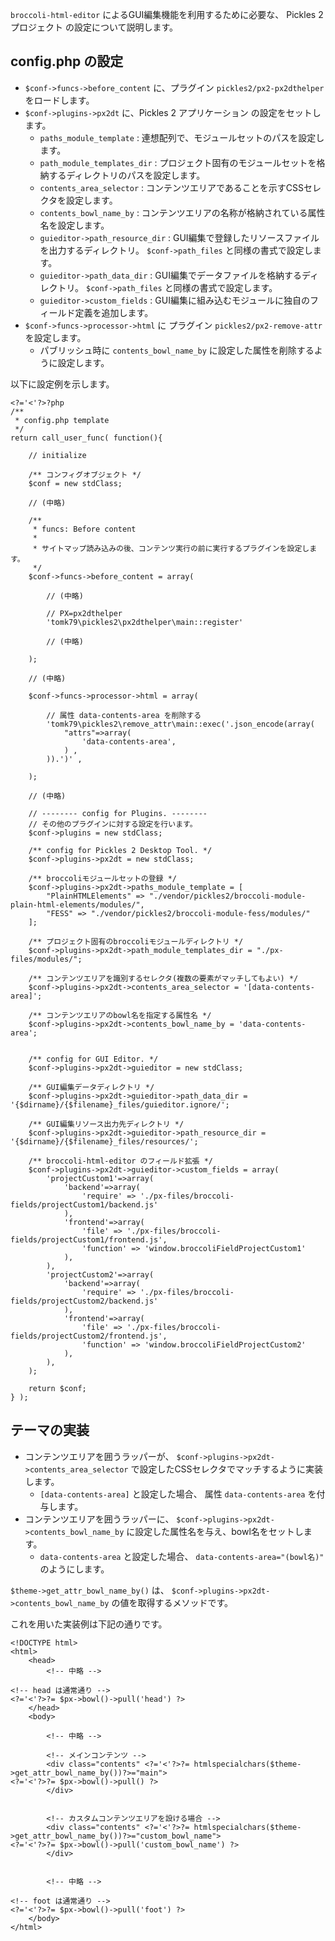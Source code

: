 `broccoli-html-editor` によるGUI編集機能を利用するために必要な、 Pickles 2 プロジェクト の設定について説明します。


<!-- autoindex -->

## config.php の設定

- `$conf->funcs->before_content` に、プラグイン `pickles2/px2-px2dthelper` をロードします。
- `$conf->plugins->px2dt` に、Pickles 2 アプリケーション の設定をセットします。
  - `paths_module_template` : 連想配列で、モジュールセットのパスを設定します。
  - `path_module_templates_dir` : プロジェクト固有のモジュールセットを格納するディレクトリのパスを設定します。
  - `contents_area_selector` : コンテンツエリアであることを示すCSSセレクタを設定します。
  - `contents_bowl_name_by` : コンテンツエリアの名称が格納されている属性名を設定します。
  - `guieditor->path_resource_dir` : GUI編集で登録したリソースファイルを出力するディレクトリ。 `$conf->path_files` と同様の書式で設定します。
  - `guieditor->path_data_dir` : GUI編集でデータファイルを格納するディレクトリ。 `$conf->path_files` と同様の書式で設定します。
  - `guieditor->custom_fields` : GUI編集に組み込むモジュールに独自のフィールド定義を追加します。
- `$conf->funcs->processor->html` に プラグイン `pickles2/px2-remove-attr` を設定します。
  - パブリッシュ時に `contents_bowl_name_by` に設定した属性を削除するように設定します。


以下に設定例を示します。

```
<?='<'?>?php
/**
 * config.php template
 */
return call_user_func( function(){

	// initialize

	/** コンフィグオブジェクト */
	$conf = new stdClass;

	// (中略)

	/**
	 * funcs: Before content
	 *
	 * サイトマップ読み込みの後、コンテンツ実行の前に実行するプラグインを設定します。
	 */
	$conf->funcs->before_content = array(

		// (中略)

		// PX=px2dthelper
		'tomk79\pickles2\px2dthelper\main::register'

		// (中略)

	);

	// (中略)

	$conf->funcs->processor->html = array(

		// 属性 data-contents-area を削除する
		'tomk79\pickles2\remove_attr\main::exec('.json_encode(array(
			"attrs"=>array(
				'data-contents-area',
			) ,
		)).')' ,

	);

	// (中略)

	// -------- config for Plugins. --------
	// その他のプラグインに対する設定を行います。
	$conf->plugins = new stdClass;

	/** config for Pickles 2 Desktop Tool. */
	$conf->plugins->px2dt = new stdClass;

	/** broccoliモジュールセットの登録 */
	$conf->plugins->px2dt->paths_module_template = [
		"PlainHTMLElements" => "./vendor/pickles2/broccoli-module-plain-html-elements/modules/",
		"FESS" => "./vendor/pickles2/broccoli-module-fess/modules/"
	];

	/** プロジェクト固有のbroccoliモジュールディレクトリ */
	$conf->plugins->px2dt->path_module_templates_dir = "./px-files/modules/";

	/** コンテンツエリアを識別するセレクタ(複数の要素がマッチしてもよい) */
	$conf->plugins->px2dt->contents_area_selector = '[data-contents-area]';

	/** コンテンツエリアのbowl名を指定する属性名 */
	$conf->plugins->px2dt->contents_bowl_name_by = 'data-contents-area';


	/** config for GUI Editor. */
	$conf->plugins->px2dt->guieditor = new stdClass;

	/** GUI編集データディレクトリ */
	$conf->plugins->px2dt->guieditor->path_data_dir = '{$dirname}/{$filename}_files/guieditor.ignore/';

	/** GUI編集リソース出力先ディレクトリ */
	$conf->plugins->px2dt->guieditor->path_resource_dir = '{$dirname}/{$filename}_files/resources/';

	/** broccoli-html-editor のフィールド拡張 */
	$conf->plugins->px2dt->guieditor->custom_fields = array(
		'projectCustom1'=>array(
			'backend'=>array(
				'require' => './px-files/broccoli-fields/projectCustom1/backend.js'
			),
			'frontend'=>array(
				'file' => './px-files/broccoli-fields/projectCustom1/frontend.js',
				'function' => 'window.broccoliFieldProjectCustom1'
			),
		),
		'projectCustom2'=>array(
			'backend'=>array(
				'require' => './px-files/broccoli-fields/projectCustom2/backend.js'
			),
			'frontend'=>array(
				'file' => './px-files/broccoli-fields/projectCustom2/frontend.js',
				'function' => 'window.broccoliFieldProjectCustom2'
			),
		),
	);

	return $conf;
} );

```

## テーマの実装

- コンテンツエリアを囲うラッパーが、 `$conf->plugins->px2dt->contents_area_selector` で設定したCSSセレクタでマッチするように実装します。
  - `[data-contents-area]` と設定した場合、 属性 `data-contents-area` を付与します。
- コンテンツエリアを囲うラッパーに、 `$conf->plugins->px2dt->contents_bowl_name_by` に設定した属性名を与え、bowl名をセットします。
  - `data-contents-area` と設定した場合、 `data-contents-area="(bowl名)"` のようにします。


`$theme->get_attr_bowl_name_by()` は、 `$conf->plugins->px2dt->contents_bowl_name_by` の値を取得するメソッドです。

これを用いた実装例は下記の通りです。

```
<!DOCTYPE html>
<html>
	<head>
		<!-- 中略 -->

<!-- head は通常通り -->
<?='<'?>?= $px->bowl()->pull('head') ?>
	</head>
	<body>

		<!-- 中略 -->

		<!-- メインコンテンツ -->
		<div class="contents" <?='<'?>?= htmlspecialchars($theme->get_attr_bowl_name_by())?>="main">
<?='<'?>?= $px->bowl()->pull() ?>
		</div>


		<!-- カスタムコンテンツエリアを設ける場合 -->
		<div class="contents" <?='<'?>?= htmlspecialchars($theme->get_attr_bowl_name_by())?>="custom_bowl_name">
<?='<'?>?= $px->bowl()->pull('custom_bowl_name') ?>
		</div>


		<!-- 中略 -->

<!-- foot は通常通り -->
<?='<'?>?= $px->bowl()->pull('foot') ?>
	</body>
</html>
```
